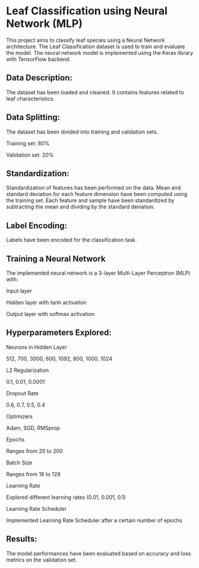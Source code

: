 
# Leaf Classification using Neural Network (MLP)


This project aims to classify leaf species using a Neural Network architecture. The Leaf Classification dataset is used to train and evaluate the model. The neural network model is implemented using the Keras library with TensorFlow backend.

## Data Description:


The dataset has been loaded and cleaned.
It contains features related to leaf characteristics.


## Data Splitting:


The dataset has been divided into training and validation sets.

Training set: 80%

Validation set: 20%


## Standardization:



Standardization of features has been performed on the data.
Mean and standard deviation for each feature dimension have been computed using the training set.
Each feature and sample have been standardized by subtracting the mean and dividing by the standard deviation.


## Label Encoding:


Labels have been encoded for the classification task.


## Training a Neural Network


The implemented neural network is a 3-layer Multi-Layer Perceptron (MLP) with:


Input layer

Hidden layer with tanh activation

Output layer with softmax activation

## Hyperparameters Explored:

Neurons in Hidden Layer

512, 700, 3000, 600, 1092, 800, 1000, 1024

L2 Regularization

0.1, 0.01, 0.0001

Dropout Rate

0.6, 0.7, 0.5, 0.4

Optimizers

Adam, SGD, RMSprop

Epochs

Ranges from 20 to 200

Batch Size

Ranges from 16 to 128

Learning Rate

Explored different learning rates (0.01, 0.001, 0.1)

Learning Rate Scheduler

Implemented Learning Rate Scheduler after a certain number of epochs


## Results:


The model performances have been evaluated based on accuracy and loss metrics on the validation set.


